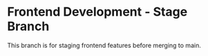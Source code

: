 # Frontend Development - Stage Branch
This branch is for staging frontend features before merging to main.

